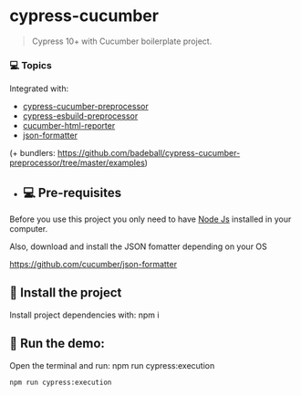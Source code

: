 # cypress-cucumber


> Cypress 10+ with Cucumber boilerplate project.

### 💻 Topics

Integrated with:

- [cypress-cucumber-preprocessor](https://github.com/badeball/cypress-cucumber-preprocessor)
- [cypress-esbuild-preprocessor](https://github.com/bahmutov/cypress-esbuild-preprocessor)
- [cucumber-html-reporter](https://www.npmjs.com/package/multiple-cucumber-html-reporter)
- [json-formatter](https://github.com/cucumber/json-formatter)

(+ bundlers: https://github.com/badeball/cypress-cucumber-preprocessor/tree/master/examples)

- ## 💻 Pre-requisites

Before you use this project you only need to have [Node Js](https://nodejs.org/es/download/) installed in your computer.

Also, download and install the JSON fomatter depending on your OS

https://github.com/cucumber/json-formatter

## 🚀 Install the project

Install project dependencies with: npm i

## 🚀 Run the demo: 
Open the terminal and run: npm run cypress:execution
```
npm run cypress:execution
```